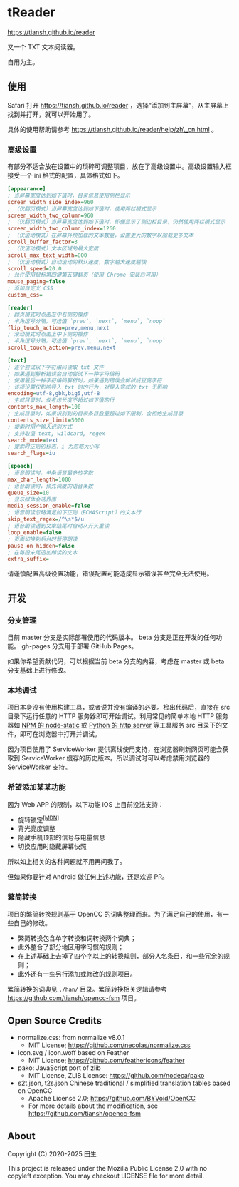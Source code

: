 # tReader

https://tiansh.github.io/reader

又一个 TXT 文本阅读器。

自用为主。

## 使用

Safari 打开 https://tiansh.github.io/reader ，选择“添加到主屏幕”，从主屏幕上找到并打开，就可以开始用了。

具体的使用帮助请参考 https://tiansh.github.io/reader/help/zh\_cn.html 。

### 高级设置

有部分不适合放在设置中的琐碎可调整项目，放在了高级设置中。高级设置输入框接受一个 ini 格式的配置，具体格式如下。

```ini
[appearance]
; 当屏幕宽度达到如下值时，目录信息使用侧栏显示
screen_width_side_index=960
; （仅翻页模式）当屏幕宽度达到如下值时，使用两栏模式显示
screen_width_two_column=960
; （仅翻页模式）当屏幕宽度达到如下值时，即便显示了侧边栏目录，仍然使用两栏模式显示
screen_width_two_column_index=1260
; （仅滚动模式）在屏幕外预加载的文本数量，设置更大的数字以加载更多文本
scroll_buffer_factor=3
; （仅滚动模式）文本区域的最大宽度
scroll_max_text_width=800
; （仅滚动模式）自动滚动的默认速度，数字越大速度越快
scroll_speed=20.0
; 允许使用鼠标第四键第五键翻页（使用 Chrome 安装后可用）
mouse_paging=false
; 添加自定义 CSS
custom_css=

[reader]
; 翻页模式时点击左中右侧的操作
; 半角逗号分隔，可选值 `prev`, `next`, `menu`, `noop`
flip_touch_action=prev,menu,next
; 滚动模式时点击上中下侧的操作
; 半角逗号分隔，可选值 `prev`, `next`, `menu`, `noop`
scroll_touch_action=prev,menu,next

[text]
; 逐个尝试以下字符编码读取 txt 文件
; 如果遇到解析错误会自动尝试下一种字符编码
; 使用最后一种字符编码解析时，如果遇到错误会解析成豆腐字符
; 该项设置仅影响导入 txt 时的行为，对导入完成的 txt 无影响
encoding=utf-8,gbk,big5,utf-8
; 生成目录时，仅考虑长度不超过如下值的行
contents_max_length=100
; 生成目录时，如果识别到的目录条目数量超过如下限制，会拒绝生成目录
contents_size_limit=5000
; 搜索时用户输入识别方式
; 支持取值 text, wildcard, regex
search_mode=text
; 搜索时正则的标志，i 为忽略大小写
search_flags=iu

[speech]
; 语音朗读时，单条语音最多的字数
max_char_length=1000
; 语音朗读时，预先调度的语音条数
queue_size=10
; 显示媒体会话界面
media_session_enable=false
; 语音朗读忽略满足如下正则（ECMAScript）的文本行
skip_text_regex=/^\s*$/u
; 语音朗读遇到文章结尾时自动从开头重读
loop_enable=false
; 页面切换到后台时暂停朗读
pause_on_hidden=false
; 在每段末尾追加朗读的文本
extra_suffix=
```

请谨慎配置高级设置功能，错误配置可能造成显示错误甚至完全无法使用。

## 开发

### 分支管理

目前 master 分支是实际部署使用的代码版本。 beta 分支是正在开发的任何功能。 gh-pages 分支用于部署 GitHub Pages。

如果你希望贡献代码，可以根据当前 beta 分支的内容，考虑在 master 或 beta 分支基础上进行修改。

### 本地调试

项目本身没有使用构建工具，或者说并没有编译的必要。检出代码后，直接在 src 目录下运行任意的 HTTP 服务器即可开始调试。利用常见的简单本地 HTTP 服务器如 [NPM 的 node-static](https://www.npmjs.com/package/node-static) 或 [Python 的 http.server](https://docs.python.org/3/library/http.server.html) 等工具服务 src 目录下的文件，即可在浏览器中打开并调试。

因为项目使用了 ServiceWorker 提供离线使用支持，在浏览器刷新网页可能会获取到 ServiceWorker 缓存的历史版本。所以调试时可以考虑禁用浏览器的 ServiceWorker 支持。

### 希望添加某某功能

因为 Web APP 的限制，以下功能 iOS 上目前没法支持：

* 旋转锁定<sup>[\[MDN\]](https://developer.mozilla.org/en-US/docs/Web/API/ScreenOrientation)</sup>
* 背光亮度调整
* 隐藏手机顶部的信号与电量信息
* 切换应用时隐藏屏幕快照

所以如上相关的各种问题就不用再问我了。

但如果你要针对 Android 做任何上述功能，还是欢迎 PR。

### 繁简转换

项目的繁简转换规则基于 OpenCC 的词典整理而来。为了满足自己的使用，有一些自己的修改。

* 繁简转换包含单字转换和词转换两个词典；
* 此外整合了部分地区用字习惯的规则；
* 在上述基础上去掉了四个字以上的转换规则，部分人名条目，和一些冗余的规则；
* 此外还有一些另行添加或修改的规则项目。

繁简转换的词典见 `./han/` 目录。繁简转换相关逻辑请参考 https://github.com/tiansh/opencc-fsm 项目。

## Open Source Credits

* normalize.css: from normalize v8.0.1
    * MIT License; https://github.com/necolas/normalize.css
* icon.svg / icon.woff based on Feather
    * MIT License; https://github.com/feathericons/feather
* pako: JavaScript port of zlib
    * MIT License, ZLIB License: https://github.com/nodeca/pako
* s2t.json, t2s.json Chinese traditional / simplified translation tables based on OpenCC
    * Apache License 2.0; https://github.com/BYVoid/OpenCC
    * For more details about the modification, see https://github.com/tiansh/opencc-fsm

## About

Copyright (C) 2020-2025 田生

This project is released under the Mozilla Public License 2.0 with no copyleft exception. You may checkout LICENSE file for more detail.

